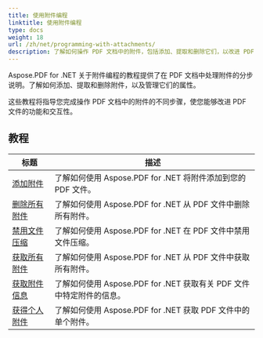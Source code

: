 ```yaml
---
title: 使用附件编程
linktitle: 使用附件编程
type: docs
weight: 18
url: /zh/net/programming-with-attachments/
description: 了解如何操作 PDF 文档中的附件，包括添加、提取和删除它们，以改进 PDF 文件的功能。
---
```

Aspose.PDF for .NET 关于附件编程的教程提供了在 PDF 文档中处理附件的分步说明。了解如何添加、提取和删除附件，以及管理它们的属性。

这些教程将指导您完成操作 PDF 文档中的附件的不同步骤，使您能够改进 PDF 文件的功能和交互性。

## 教程
| 标题 | 描述 |
| --- | --- | 
| [添加附件](./add-attachment/) | 了解如何使用 Aspose.PDF for .NET 将附件添加到您的 PDF 文件。  |  
| [删除所有附件](./delete-all-attachments/) | 了解如何使用 Aspose.PDF for .NET 从 PDF 文件中删除所有附件。  |  
| [禁用文件压缩](./disable-files-compression/) | 了解如何使用 Aspose.PDF for .NET 在 PDF 文件中禁用文件压缩。  |  
| [获取所有附件](./get-all-the-attachments/) | 了解如何使用 Aspose.PDF for .NET 从 PDF 文件中获取所有附件。  |  
| [获取附件信息](./get-attachment-info/) | 了解如何使用 Aspose.PDF for .NET 获取有关 PDF 文件中特定附件的信息。 |  
| [获得个人附件](./get-individual-attachment/) | 了解如何使用 Aspose.PDF for .NET 获取 PDF 文件中的单个附件。  |  